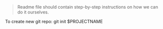 > Readme file should contain step-by-step instructions on how we can do it ourselves.

To create new git repo: git init $PROJECTNAME
